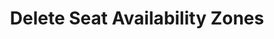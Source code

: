 ---
layout: default
title: Delete Seat Availability Zones
parent: Availability
grand_parent: Workforce
has_children: true
nav_order: 1
---